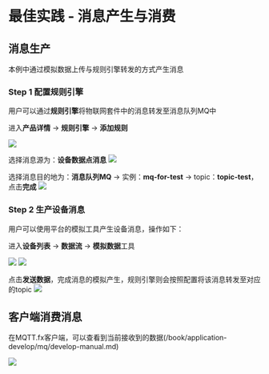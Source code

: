 # 最佳实践 - 消息产生与消费
## 消息生产

本例中通过模拟数据上传与规则引擎转发的方式产生消息

### Step 1 配置规则引擎
用户可以通过**规则引擎**将物联网套件中的消息转发至消息队列MQ中

进入**产品详情** -> **规则引擎** -> **添加规则**

![](/images/rule-engine/规则入口.png)

选择消息源为：**设备数据点消息**
![](/images/rule-engine/选择消息源.png)

选择消息目的地为：**消息队列MQ** -> 实例：**mq-for-test** -> topic：**topic-test**，点击**完成**
![](/images/rule-engine/选择消息目的地.png)

### Step 2 生产设备消息
用户可以使用平台的模拟工具产生设备消息，操作如下：

进入**设备列表** -> **数据流** -> **模拟数据**工具

![](/images/mq/example/数据流.png)
![](/images/mq/example/模拟数据.png)

点击**发送数据**，完成消息的模拟产生，规则引擎则会按照配置将该消息转发至对应的topic
![](/images/mq/example/发送数据.png)

## 客户端消费消息

在MQTT.fx客户端，可以查看到当前接收到的数据(/book/application-develop/mq/develop-manual.md)

![](/images/mq/example/客户端接收消息.png)
